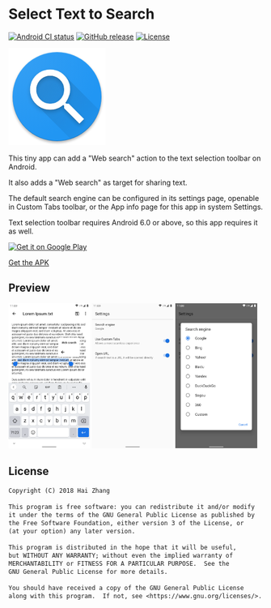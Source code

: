 # Select Text to Search

[![Android CI status](https://github.com/zhanghai/TextSelectionWebSearch/workflows/Android%20CI/badge.svg)](https://github.com/zhanghai/TextSelectionWebSearch/actions) [![GitHub release](https://img.shields.io/github/v/release/zhanghai/TextSelectionWebSearch)](https://github.com/zhanghai/TextSelectionWebSearch/releases) [![License](https://img.shields.io/github/license/zhanghai/TextSelectionWebSearch?color=blue)](LICENSE)

![Select Text to Search](app/src/main/res/mipmap-xxxhdpi/launcher_icon.png)

This tiny app can add a "Web search" action to the text selection toolbar on Android.

It also adds a "Web search" as target for sharing text.

The default search engine can be configured in its settings page, openable in Custom Tabs toolbar, or the App info page for this app in system Settings.

Text selection toolbar requires Android 6.0 or above, so this app requires it as well.

[<img alt="Get it on Google Play" src="https://play.google.com/intl/en_us/badges/static/images/badges/en_badge_web_generic.png" width="240">](https://play.google.com/store/apps/details?id=me.zhanghai.android.textselectionwebsearch)

[Get the APK](https://github.com/zhanghai/TextSelectionWebSearch/releases/latest/download/app-release.apk)

## Preview

<p><img src="fastlane/metadata/android/en-US/images/phoneScreenshots/1.png" width="32%" /> <img src="fastlane/metadata/android/en-US/images/phoneScreenshots/2.png" width="32%" /> <img src="fastlane/metadata/android/en-US/images/phoneScreenshots/3.png" width="32%" /></p>

## License

    Copyright (C) 2018 Hai Zhang

    This program is free software: you can redistribute it and/or modify
    it under the terms of the GNU General Public License as published by
    the Free Software Foundation, either version 3 of the License, or
    (at your option) any later version.

    This program is distributed in the hope that it will be useful,
    but WITHOUT ANY WARRANTY; without even the implied warranty of
    MERCHANTABILITY or FITNESS FOR A PARTICULAR PURPOSE.  See the
    GNU General Public License for more details.

    You should have received a copy of the GNU General Public License
    along with this program.  If not, see <https://www.gnu.org/licenses/>.
